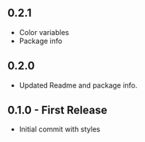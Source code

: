 ## 0.2.1
* Color variables
* Package info

## 0.2.0
* Updated Readme and package info.

## 0.1.0 - First Release
* Initial commit with styles
